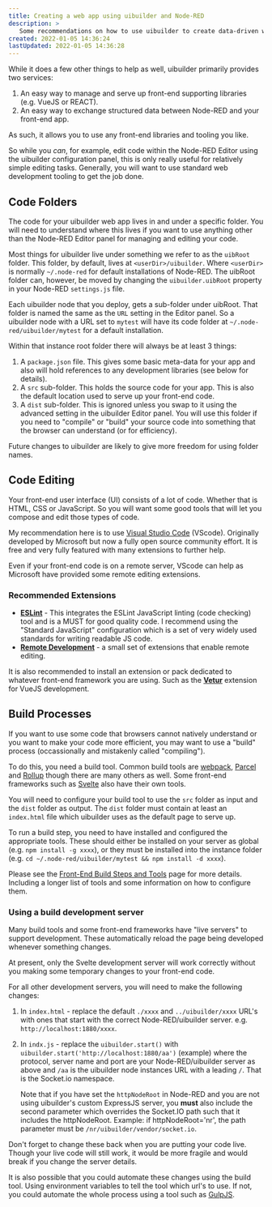 ```yaml
---
title: Creating a web app using uibuilder and Node-RED
description: >
   Some recommendations on how to use uibuilder to create data-driven web applications.
created: 2022-01-05 14:36:24
lastUpdated: 2022-01-05 14:36:28
---
```


While it does a few other things to help as well, uibuilder primarily provides two services:

1. An easy way to manage and serve up front-end supporting libraries (e.g. VueJS or REACT).
2. An easy way to exchange structured data between Node-RED and your front-end app.

As such, it allows you to use any front-end libraries and tooling you like.

So while you _can_, for example, edit code within the Node-RED Editor using the uibuilder 
configuration panel, this is only really useful for relatively simple editing tasks. Generally,
you will want to use standard web development tooling to get the job done.

## Code Folders

The code for your uibuilder web app lives in and under a specific folder. You will need to understand where this
lives if you want to use anything other than the Node-RED Editor panel for managing and editing your code.

Most things for uibuilder live under something we refer to as the `uibRoot` folder. This folder, by default, lives
at `<userDir>/uibuilder`. Where `<userDir>` is normally `~/.node-red` for default installations of Node-RED. The uibRoot
folder can, however, be moved by changing the `uibuilder.uibRoot` property in your Node-RED `settings.js` file.

Each uibuilder node that you deploy, gets a sub-folder under uibRoot. That folder is named the same as the `URL` setting
in the Editor panel. So a uibuilder node with a URL set to `mytest` will have its code folder at `~/.node-red/uibuilder/mytest` for a default installation.

Within that instance root folder there will always be at least 3 things:

1. A `package.json` file. This gives some basic meta-data for your app and also will hold references to any development libraries (see below for details).
2. A `src` sub-folder. This holds the source code for your app. This is also the default location used to serve up your front-end code.
3. A `dist` sub-folder. This is ignored unless you swap to it using the advanced setting in the uibuilder Editor panel.
   You will use this folder if you need to "compile" or "build" your source code into something that the browser can understand (or for efficiency).

Future changes to uibuilder are likely to give more freedom for using folder names.

## Code Editing

Your front-end user interface (UI) consists of a lot of code. Whether that is HTML, CSS or JavaScript.
So you will want some good tools that will let you compose and edit those types of code.

My recommendation here is to use [Visual Studio Code](https://code.visualstudio.com/) (VScode). Originally developed by Microsoft
but now a fully open source community effort. It is free and very fully featured with many extensions to further help.

Even if your front-end code is on a remote server, VScode can help as Microsoft have provided some remote editing extensions.

### Recommended Extensions

* **[ESLint](https://marketplace.visualstudio.com/items?itemName=dbaeumer.vscode-eslint)** - This integrates the ESLint JavaScript linting (code checking) tool and is a MUST for good quality code. I
  recommend using the "Standard JavaScript" configuration which is a set of very widely used standards for writing readable JS code.
* **[Remote Development](https://marketplace.visualstudio.com/items?itemName=ms-vscode-remote.vscode-remote-extensionpack)** - a small set of extensions that enable remote editing.

It is also recommended to install an extension or pack dedicated to whatever front-end framework you are using. Such as the **[Vetur](https://marketplace.visualstudio.com/items?itemName=octref.vetur)** extension for VueJS development.

## Build Processes

If you want to use some code that browsers cannot natively understand or you want to make your code more efficient, you may want
to use a "build" process (occassionally and mistakenly called "compiling").

To do this, you need a build tool. Common build tools are [webpack](https://webpack.js.org/), [Parcel](https://parceljs.org/) and [Rollup](https://rollupjs.org/) though
there are many others as well. Some front-end frameworks such as [Svelte](https://svelte.dev/) also have their own tools.

You will need to configure your build tool to use the `src` folder as input and the `dist` folder as output. The `dist` folder must contain at least an `index.html` file
which uibuilder uses as the default page to serve up.

To run a build step, you need to have installed and configured the appropriate tools. These should either be installed on your server as global (e.g. `npm install -g xxxx`),
or they must be installed into the instance folder (e.g. `cd ~/.node-red/uibuilder/mytest && npm install -d xxxx`).

Please see the [Front-End Build Steps and Tools](front-end-builds.md) page for more details. Including a longer list of tools and some information on how to configure them.

### Using a build development server

Many build tools and some front-end frameworks have "live servers" to support development. These automatically reload the page being developed
whenever something changes. 

At present, only the Svelte development server will work correctly without you making some temporary changes to your front-end code.

For all other development servers, you will need to make the following changes:

1. In `index.html` - replace the default `./xxxx` and `../uibuilder/xxxx` URL's with ones that start with the correct Node-RED/uibuilder server. e.g. `http://localhost:1880/xxxx`.
2. In `indx.js` - replace the `uibuilder.start()` with `uibuilder.start('http://localhost:1880/aa')` (example) where the protocol, server name and port are your Node-RED/uibuilder server as above and `/aa` is the uibuilder node instances URL with a leading `/`. That is the Socket.io namespace.

   Note that if you have set the `httpNodeRoot` in Node-RED and you are not using uibuilder's custom ExpressJS server, you **must** also include the second parameter which overrides the Socket.IO path such that it includes the httpNodeRoot. Example: if httpNodeRoot='nr', the path parameter must be `/nr/uibuilder/vendor/socket.io`.

Don't forget to change these back when you are putting your code live. Though your live code will still work, it would be more fragile and would break if you change the server details.

It is also possible that you could automate these changes using the build tool. Using environment variables to tell the tool which url's to use. If not, you could automate the whole process using a tool such as [GulpJS](https://gulpjs.com/).
